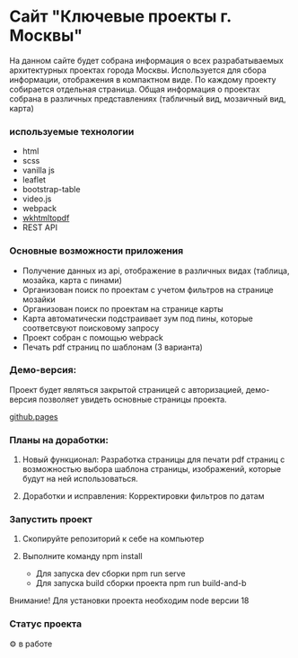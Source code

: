 # Сайт "Ключевые проекты г. Москвы"

На данном сайте будет собрана информация о всех разрабатываемых архитектурных проектах города Москвы. Используется для сбора информации, отображения в компактном виде.
По каждому проекту собирается отдельная страница. Общая информация о проектах собрана в различных представлениях (табличный вид, мозаичный вид, карта)


### используемые технологии

* html
* scss
* vanilla js
* leaflet
* bootstrap-table
* video.js
* webpack
* [wkhtmltopdf](https://wkhtmltopdf.org/)
* REST API


### Основные возможности приложения

* Получение данных из api, отображение в различных видах (таблица, мозайка, карта с пинами)
* Организован поиск по проектам с учетом фильтров на странице мозайки
* Организован поиск по проектам на странице карты
* Карта автоматически подстраивает зум под пины, которые соответсвуют поисковому запросу
* Проект собран с помощью webpack 
* Печать pdf страниц по шаблонам (3 варианта)


### Демо-версия: 

Проект будет являться закрытой страницей с авторизацией, демо-версия позволяет увидеть основные страницы проекта.

[github.pages](https://inkinyam.github.io/gp-architect-archive/)


### Планы на доработки:

1. Новый функционал:  Разработка страницы для печати pdf страниц с возможностью выбора шаблона страницы, изображений, которые будут на ней использоваться.

2. Доработки и исправления:  Корректировки фильтров по датам

  
### Запустить проект

1. Скопируйте репозиторий к себе на компьютер

2. Выполните команду npm install

    * Для запуска dev сборки npm run serve
    * Для запуска build сборки проекта npm run build-and-b

  Внимание! Для установки проекта необходим node версии 18

  
### Статус проекта

⚙️ в работе